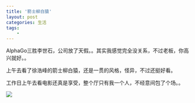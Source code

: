 ```yaml
---
title: '箭士柳白猿'
layout: post
categories: 生活
tags:
    - 
---
```


AlphaGo三胜李世石，公司放了天假。。其实我感觉完全没关系，不过老板，你高兴就好。。

上午去看了徐浩峰的箭士柳白猿，还是一贯的风格，怪异，不过还挺好看。

工作日上午去看电影还真是享受，整个厅只有我一个人，不经意间包了个场。。

![](/img/2016-03-14/2016-03-14_101945.png)
